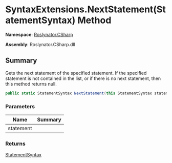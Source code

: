 # SyntaxExtensions\.NextStatement\(StatementSyntax\) Method

**Namespace**: [Roslynator.CSharp](../../README.md)

**Assembly**: Roslynator\.CSharp\.dll

## Summary

Gets the next statement of the specified statement\.
If the specified statement is not contained in the list, or if there is no next statement, then this method returns null\.

```csharp
public static StatementSyntax NextStatement(this StatementSyntax statement)
```

### Parameters

| Name | Summary |
| ---- | ------- |
| statement | |

### Returns

[StatementSyntax](https://docs.microsoft.com/en-us/dotnet/api/microsoft.codeanalysis.csharp.syntax.statementsyntax)

